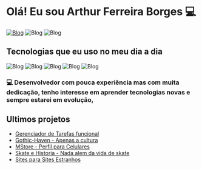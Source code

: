 # Olá! Eu sou Arthur Ferreira Borges 💻

[![Blog](https://img.shields.io/website?label=meuperfil.com&style=for-the-badge&url=https://meu-perfil-orcin.vercel.app/)](https://meu-perfil-orcin.vercel.app/)
![Blog](https://img.shields.io/badge/GitHub-100000?style=for-the-badge&logo=github&logoColor=white)
![Blog](https://img.shields.io/badge/LinkedIn-0077B5?style=for-the-badge&logo=linkedin&logoColor=white)

## Tecnologias que eu uso no meu dia a dia

![Blog](https://camo.githubusercontent.com/10c7a8fa2cf317cc7c4af6f13efac086a9f0ea010f0dfc746c94e5cde310b339/68747470733a2f2f696d672e736869656c64732e696f2f62616467652f48544d4c352d4533344632363f7374796c653d666f722d7468652d6261646765266c6f676f3d68746d6c35266c6f676f436f6c6f723d7768697465)
![Blog](https://camo.githubusercontent.com/001d4637c08910acf414f12a1682879a1f99867f6f9a3550f0541e7d03dd34a2/68747470733a2f2f696d672e736869656c64732e696f2f62616467652f435353332d3135373242363f7374796c653d666f722d7468652d6261646765266c6f676f3d63737333266c6f676f436f6c6f723d7768697465)
![Blog](https://camo.githubusercontent.com/b50d4b5449ac9bed0fc02238425fd56db93011d5019563595023ff0bb1a02162/68747470733a2f2f696d672e736869656c64732e696f2f62616467652f4a6176615363726970742d4637444631453f7374796c653d666f722d7468652d6261646765266c6f676f3d6a617661736372697074266c6f676f436f6c6f723d626c61636b)
![Blog](https://camo.githubusercontent.com/3467eb8e0dc6bdaa8fa6e979185d371ab39c105ec7bd6a01048806b74378d24c/68747470733a2f2f696d672e736869656c64732e696f2f62616467652f52656163742d3230323332413f7374796c653d666f722d7468652d6261646765266c6f676f3d7265616374266c6f676f436f6c6f723d363144414642)
![Blog](https://camo.githubusercontent.com/8e77945348567678f7ac7879dfb294400492ed429d16392c98db21a7c00934d2/68747470733a2f2f696d672e736869656c64732e696f2f62616467652f547970655363726970742d3030374143433f7374796c653d666f722d7468652d6261646765266c6f676f3d74797065736372697074266c6f676f436f6c6f723d7768697465)

### 💻 Desenvolvedor com pouca experiência mas com muita dedicação, tenho interesse em aprender tecnologias novas e sempre estarei em evolução,

## Ultimos projetos

- [Gerenciador de Tarefas funcional](https://react-inicio-rho.vercel.app/)</br>
- [Gothic-Haven - Apenas a cultura](https://gothic-haven.vercel.app/)</br>
- [MStore - Perfil para Celulares](https://mstore-nine.vercel.app/)</br>
- [Skate e Historia - Nada alem da vida de skate](https://skate-e-historia.vercel.app/)</br>
- [Sites para Sites Estranhos](https://site-para-sites-estranhos.vercel.app/)</br>
